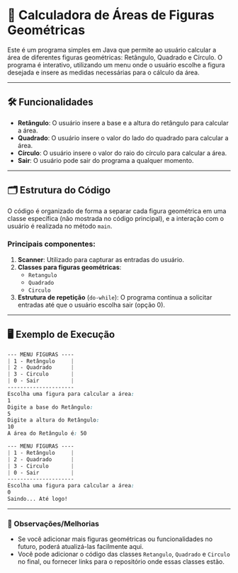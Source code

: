 # 🧮 Calculadora de Áreas de Figuras Geométricas

Este é um programa simples em Java que permite ao usuário calcular a área de diferentes figuras geométricas: Retângulo, Quadrado e Círculo. O programa é interativo, utilizando um menu onde o usuário escolhe a figura desejada e insere as medidas necessárias para o cálculo da área.

---
## 🛠️ Funcionalidades

- **Retângulo**: O usuário insere a base e a altura do retângulo para calcular a área.
- **Quadrado**: O usuário insere o valor do lado do quadrado para calcular a área.
- **Círculo**: O usuário insere o valor do raio do círculo para calcular a área.
- **Sair**: O usuário pode sair do programa a qualquer momento.
---
## 🗂️ Estrutura do Código

O código é organizado de forma a separar cada figura geométrica em uma classe específica (não mostrada no código principal), e a interação com o usuário é realizada no método `main`.

### Principais componentes:
1. **Scanner**: Utilizado para capturar as entradas do usuário.
2. **Classes para figuras geométricas**:
   - `Retangulo`
   - `Quadrado`
   - `Circulo`
3. **Estrutura de repetição** (`do-while`): O programa continua a solicitar entradas até que o usuário escolha sair (opção 0).
---
## 🖥️ Exemplo de Execução

```css
--- MENU FIGURAS ----
| 1 - Retângulo     |
| 2 - Quadrado      |
| 3 - Circulo       |
| 0 - Sair          |
---------------------
Escolha uma figura para calcular a área:
1
Digite a base do Retângulo:
5
Digite a altura do Retângulo:
10
A área do Retângulo é: 50

--- MENU FIGURAS ----
| 1 - Retângulo     |
| 2 - Quadrado      |
| 3 - Circulo       |
| 0 - Sair          |
---------------------
Escolha uma figura para calcular a área:
0
Saindo... Até logo!
```
---
### 📝 Observações/Melhorias
- Se você adicionar mais figuras geométricas ou funcionalidades no futuro, poderá atualizá-las facilmente aqui.
- Você pode adicionar o código das classes `Retangulo`, `Quadrado` e `Circulo` no final, ou fornecer links para o repositório onde essas classes estão.
 


